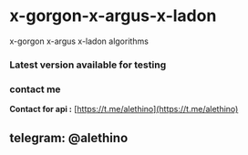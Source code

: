 # x-gorgon-x-argus-x-ladon
x-gorgon x-argus x-ladon algorithms


### Latest version available for testing

### contact me
**Contact for api :** [https://t.me/alethino](https://t.me/alethino)
## telegram: @alethino

